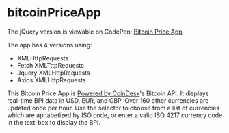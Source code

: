 # bitcoinPriceApp

The jQuery version is viewable on CodePen: [Bitcoin Price App](https://codepen.io/FreeFly/pen/gjogom)

The app has 4 versions using:
* XMLHttpRequests
* Fetch XMLTttpRequests
* Jquery XMLHttpRequests
* Axios XMLHttpRequests


This Bitcoin Price App is [Powered by CoinDesk](https://www.coindesk.com/price/)'s Bitcoin API. It displays real-time BPI data in USD, EUR, and GBP. Over 160 other currencies are updated once per hour. Use the selector to choose from a list of currencies which are aphabetized by ISO code, or enter a valid ISO 4217 currency code in the text-box to display the BPI.
